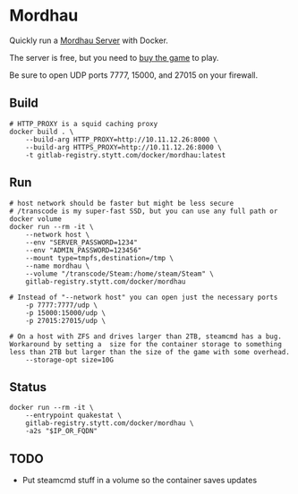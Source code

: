 # Mordhau

Quickly run a [Mordhau Server](https://mordhau.com/) with Docker.

The server is free, but you need to [buy the game](https://store.steampowered.com/app/629760/MORDHAU/) to play.

Be sure to open UDP ports 7777, 15000, and 27015 on your firewall.

## Build

    # HTTP_PROXY is a squid caching proxy
    docker build . \
        --build-arg HTTP_PROXY=http://10.11.12.26:8000 \
        --build-arg HTTPS_PROXY=http://10.11.12.26:8000 \
        -t gitlab-registry.stytt.com/docker/mordhau:latest

## Run

    # host network should be faster but might be less secure
    # /transcode is my super-fast SSD, but you can use any full path or  docker volume
    docker run --rm -it \
        --network host \
        --env "SERVER_PASSWORD=1234"
        --env "ADMIN_PASSWORD=123456"
        --mount type=tmpfs,destination=/tmp \
        --name mordhau \
        --volume "/transcode/Steam:/home/steam/Steam" \
        gitlab-registry.stytt.com/docker/mordhau

    # Instead of "--network host" you can open just the necessary ports
        -p 7777:7777/udp \
        -p 15000:15000/udp \
        -p 27015:27015/udp \

    # On a host with ZFS and drives larger than 2TB, steamcmd has a bug. Workaround by setting a  size for the container storage to something less than 2TB but larger than the size of the game with some overhead.
        --storage-opt size=10G

## Status

    docker run --rm -it \
        --entrypoint quakestat \
        gitlab-registry.stytt.com/docker/mordhau \
        -a2s "$IP_OR_FQDN"

## TODO

* Put steamcmd stuff in a volume so the container saves updates
